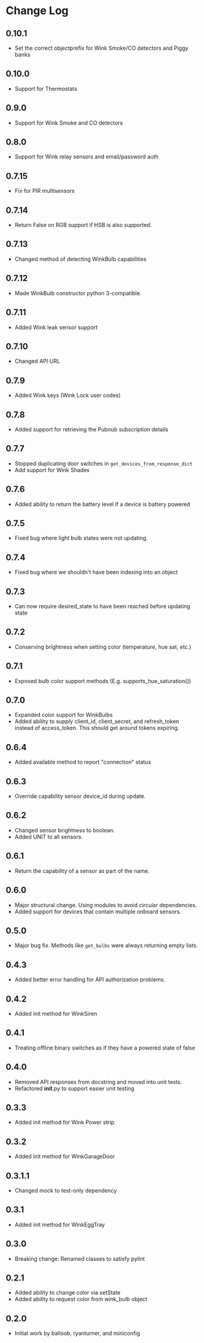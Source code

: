 # Change Log
## 0.10.1
- Set the correct objectprefix for Wink Smoke/CO detectors and Piggy banks

## 0.10.0
- Support for Thermostats

## 0.9.0
- Support for Wink Smoke and CO detectors

## 0.8.0
- Support for Wink relay sensors and email/password auth

## 0.7.15
- Fix for PIR multisensors

## 0.7.14
- Return False on RGB support if HSB is also supported.

## 0.7.13
- Changed method of detecting WinkBulb capabilities

## 0.7.12
- Made WinkBulb constructor python 3-compatible.

## 0.7.11
- Added Wink leak sensor support

## 0.7.10
- Changed API URL

## 0.7.9
- Added Wink keys (Wink Lock user codes)

## 0.7.8
- Added support for retrieving the Pubnub subscription details

## 0.7.7
- Stopped duplicating door switches in `get_devices_from_response_dict`
- Add support for Wink Shades

## 0.7.6
- Added ability to return the battery level if a device is battery powered

## 0.7.5 
- Fixed bug where light bulb states were not updating.

## 0.7.4 
- Fixed bug where we shouldn't have been indexing into an object

## 0.7.3
- Can now require desired_state to have been reached before updating state

## 0.7.2
- Conserving brightness when setting color (temperature, hue sat, etc.)

## 0.7.1 
- Exposed bulb color support methods (E.g. supports_hue_saturation())

## 0.7.0
- Expanded color support for WinkBulbs
- Added ability to supply client_id, client_secret, and refresh_token 
instead of access_token.  This should get around tokens expiring.

## 0.6.4
- Added available method to report "connection" status

## 0.6.3
- Override capability sensor device_id during update.

## 0.6.2
- Changed sensor brightness to boolean.
- Added UNIT to all sensors.

## 0.6.1
- Return the capability of a sensor as part of the name.

## 0.6.0 
- Major structural change.  Using modules to avoid circular dependencies.
- Added support for devices that contain multiple onboard sensors.

## 0.5.0 
- Major bug fix.  Methods like `get_bulbs` were always returning empty lists.

## 0.4.3
- Added better error handling for API authorization problems.

## 0.4.2
- Added init method for WinkSiren

## 0.4.1
- Treating offline binary switches as if they have a powered state of false

## 0.4.0
- Removed API responses from docstring and moved into unit tests.
- Refactored __init__.py to support easier unit testing

## 0.3.3
- Added init method for Wink Power strip

## 0.3.2
- Added init method for WinkGarageDoor

## 0.3.1.1
- Changed mock to test-only dependency

## 0.3.1
- Added init method for WinkEggTray

## 0.3.0 
- Breaking change: Renamed classes to satisfy pylint

## 0.2.1
- Added ability to change color via setState
- Added ability to request color from wink_bulb object

## 0.2.0
- Initial work by balloob, ryanturner, and miniconfig
